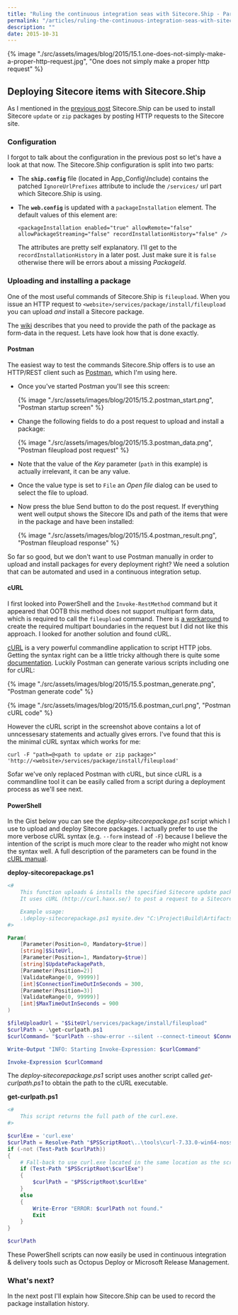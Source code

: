 ```yaml
---
title: "Ruling the continuous integration seas with Sitecore.Ship - Part 2: fileupload"
permalink: "/articles/ruling-the-continuous-integration-seas-with-sitecore-ship-part-2/"
description: ""
date: 2015-10-31
---
```


{% image "./src/assets/images/blog/2015/15.1.one-does-not-simply-make-a-proper-http-request.jpg", "One does not simply make a proper http request" %}

## Deploying Sitecore items with Sitecore.Ship

As I mentioned in the [previous post](/articles/ruling-the-continuous-integration-seas-with-sitecore-ship-part-1) 
Sitecore.Ship can be used to install Sitecore `update` or `zip` packages by posting HTTP requests to the Sitecore site.

### Configuration

I forgot to talk about the configuration in the previous post so let's have a look at that now. 
The Sitecore.Ship configuration is split into two parts:

- The __`ship.config`__ file (located in App_Config\Include) contains the 
patched `IgnoreUrlPrefixes` attribute to include the `/services/` url part which Sitecore.Ship is using.

- The __`web.config`__ is updated with a  `packageInstallation` element. 
The default values of this element are:

  `<packageInstallation enabled="true" allowRemote="false" allowPackageStreaming="false" recordInstallationHistory="false" />`

  The attributes are pretty self explanatory. I'll get to the `recordInstallationHistory` in a later post. 
Just make sure it is `false` otherwise there will be errors about a missing _PackageId_.

### Uploading and installing a package
One of the most useful commands of Sitecore.Ship is `fileupload`. When you issue an HTTP request to `<website>/services/package/install/fileupload` 
you can upload _and_ install a Sitecore package.

The [wiki](https://github.com/kevinobee/Sitecore.Ship/wiki/Package-Install-Upload) describes that you need to provide the path of 
the package as form-data in the request. Lets have look how that is done exactly.

#### Postman
The easiest way to test the commands Sitecore.Ship offers is to use an HTTP/REST client such as [Postman](https://www.getpostman.com/),
which I'm using here.

- Once you've started Postman you'll see this screen: 

  {% image "./src/assets/images/blog/2015/15.2.postman_start.png", "Postman startup screen" %}

- Change the following fields to do a post request to upload and install a package:

  {% image "./src/assets/images/blog/2015/15.3.postman_data.png", "Postman fileupload post request" %}

- Note that the value of the _Key_ parameter (`path` in this example) is actually irrelevant, it can be any value.
- Once the value type is set to `File` an _Open file_ dialog can be used to select the file to upload.

- Now press the blue Send button to do the post request. 
If everything went well output shows the Sitecore IDs and path of the items that were in the package and have been installed: 

  {% image "./src/assets/images/blog/2015/15.4.postman_result.png", "Postman fileupload response" %}

So far so good, but we don't want to use Postman manually in order to upload and install packages for every deployment right?
We need a solution that can be automated and used in a continuous integration setup. 

#### cURL
I first looked into PowerShell and the `Invoke-RestMethod` command but it appeared that OOTB this method does not support multipart form data, which is required to call the `fileupload` command.
There is [a workaround](http://stackoverflow.com/a/25083745/112544) to create the required multipart boundaries in the request but I did not like this approach. I looked for another solution and found cURL.

[cURL](http://curl.haxx.se/) is a very powerful commandline application to script HTTP jobs. 
Getting the syntax right can be a little tricky although there is quite some [documentation](http://curl.haxx.se/docs/httpscripting.html).
Luckily Postman can generate various scripts including one for cURL:

{% image "./src/assets/images/blog/2015/15.5.postman_generate.png", "Postman generate code" %}

{% image "./src/assets/images/blog/2015/15.6.postman_curl.png", "Postman cURL code" %}

However the cURL script in the screenshot above contains a lot of unncessesary statements and actually gives errors.
I've found that this is the minimal cURL syntax which works for me:

`curl -F "path=@<path to update or zip package>" 'http://<website>/services/package/install/fileupload'`

Sofar we've only replaced Postman with cURL, but since cURL is a commandline tool it can be easily called 
from a script during a deployment process as we'll see next.

#### PowerShell

In the Gist below you can see the _deploy-sitecorepackage.ps1_ script which I use to upload and deploy Sitecore packages.
I actually prefer to use the more verbose cURL syntax (e.g. `--form` instead of `-F`) because I believe the intention
of the script is much more clear to the reader who might not know the syntax well. 
A full description of the parameters can be found in the [cURL manual](http://curl.haxx.se/docs/manpage.html).

**deploy-sitecorepackage.ps1**

```powershell
<#
    This function uploads & installs the specified Sitecore update package to the given $SiteUrl.
    It uses cURL (http://curl.haxx.se/) to post a request to a Sitecore website which has Sitecore Ship installed.

    Example usage: 
    .\deploy-sitecorepackage.ps1 mysite.dev "C:\Project\Build\Artifacts\1-mysite-templates.update" 60 300
#>

Param(
    [Parameter(Position=0, Mandatory=$true)]
    [string]$SiteUrl,
    [Parameter(Position=1, Mandatory=$true)]
    [string]$UpdatePackagePath,
    [Parameter(Position=2)]
    [ValidateRange(0, 99999)]
    [int]$ConnectionTimeOutInSeconds = 300,
    [Parameter(Position=3)]
    [ValidateRange(0, 99999)]
    [int]$MaxTimeOutInSeconds = 900
)

$fileUploadUrl = "$SiteUrl/services/package/install/fileupload"
$curlPath = .\get-curlpath.ps1
$curlCommand= "$curlPath --show-error --silent --connect-timeout $ConnectionTimeOutInSeconds --max-time $MaxTimeOutInSeconds --form ""filename=@$UpdatePackagePath"" $fileUploadUrl"

Write-Output "INFO: Starting Invoke-Expression: $curlCommand"

Invoke-Expression $curlCommand
```

The _deploy-sitecorepackage.ps1_ script uses another script called _get-curlpath.ps1_ to obtain the path to the cURL executable.

**get-curlpath.ps1**
  
```powershell
<# 
    This script returns the full path of the curl.exe.
#>

$curlExe = 'curl.exe'
$curlPath = Resolve-Path "$PSScriptRoot\..\tools\curl-7.33.0-win64-nossl\$curlExe" # This is the path on the local dev machine.
if (-not (Test-Path $curlPath))
{
    # Fall-back to use curl.exe located in the same location as the script.
    if (Test-Path "$PSScriptRoot\$curlExe")
    {
        $curlPath = "$PSScriptRoot\$curlExe"
    }
    else
    {
        Write-Error "ERROR: $curlPath not found."
        Exit
    }
}

$curlPath
```

These PowerShell scripts can now easily be used in continuous integration & delivery tools such as Octopus Deploy or Microsoft Release Management.

### What's next?
In the next post I'll explain how Sitecore.Ship can be used to record the package installation history.